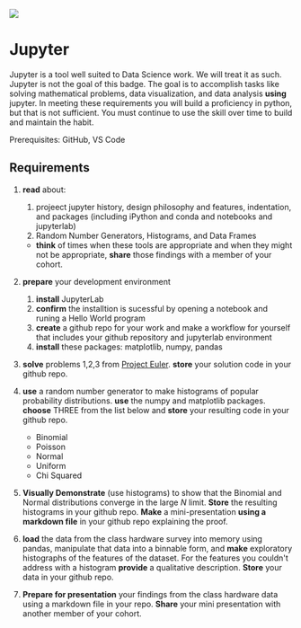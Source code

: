 ![](https://github.com/UVADS/orientation-technical/blob/main/content/images/jupyter-token.png)

# Jupyter

Jupyter is a tool well suited to Data Science work. We will treat it as such. Jupyter is not the goal of this badge. The goal is to accomplish tasks like solving mathematical problems, data visualization, and data analysis **using** jupyter. In meeting these requirements you will build a proficiency in python, but that is not sufficient. You must continue to use the skill over time to build and maintain the habit.

Prerequisites: GitHub, VS Code

## Requirements

1. **read** about:
    1. projeect jupyter history, design philosophy and features, indentation, and packages (including iPython and conda and notebooks and jupyterlab)
    2. Random Number Generators, Histograms, and Data Frames
    * **think** of times when these tools are appropriate and when they might not be appropriate, **share** those findings with a member of your cohort.


2. **prepare** your development environment
    1. **install** JupyterLab
    2. **confirm** the installtion is sucessful by opening a notebook and runing a Hello World program
    4. **create** a github repo for your work and make a workflow for yourself that includes your github repository and jupyterlab environment 
    5. **install** these packages: matplotlib, numpy, pandas

3. **solve** problems 1,2,3 from [Project Euler](https://projecteuler.net/). **store** your solution code in your github repo.

4. **use** a random number generator to make histograms of popular probability distributions. **use** the numpy and matplotlib packages. **choose** THREE from the list below and **store** your resulting code in your github repo.
    * Binomial
    * Poisson
    * Normal
    * Uniform
    * Chi Squared

5. **Visually Demonstrate** (use histograms) to show that the Binomial and Normal distributions converge in the large *N* limit. **Store** the resulting histograms in your github repo. **Make** a mini-presentation **using a markdown file** in your github repo explaining the proof.

6. **load** the data from the class hardware survey into memory using pandas, manipulate that data into a binnable form, and **make** exploratory histographs of the features of the dataset. For the features you couldn't address with a histogram **provide** a qualitative description.  **Store** your data in your github repo.

7. **Prepare for presentation** your findings from the class hardware data using a markdown file in your repo. **Share** your mini presentation with another member of your cohort.
